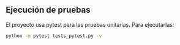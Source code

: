 ## Ejecución de pruebas

El proyecto usa pytest para las pruebas unitarias. Para ejecutarlas:

```bash
python -m pytest tests_pytest.py -v